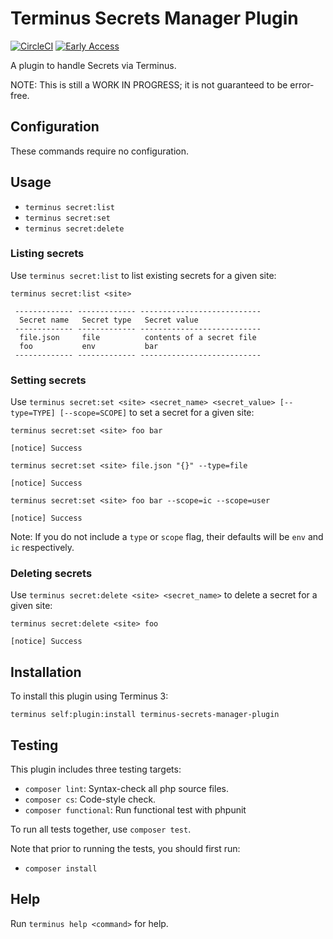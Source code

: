 # Terminus Secrets Manager Plugin

[![CircleCI](https://circleci.com/gh/pantheon-systems/terminus-secrets-manager-plugin.svg?style=shield)](https://circleci.com/gh/pantheon-systems/terminus-secrets-manager-plugin)
[![Early Access](https://img.shields.io/badge/Pantheon-Early_Access-yellow?logo=pantheon&color=FFDC28)](https://pantheon.io/docs/oss-support-levels#early-access)

A plugin to handle Secrets via Terminus.

NOTE: This is still a WORK IN PROGRESS; it is not guaranteed to be error-free.

## Configuration

These commands require no configuration.

## Usage

* `terminus secret:list`
* `terminus secret:set`
* `terminus secret:delete`

### Listing secrets

Use `terminus secret:list` to list existing secrets for a given site:

```
terminus secret:list <site>

 ------------- ------------- ---------------------------
  Secret name   Secret type   Secret value
 ------------- ------------- ---------------------------
  file.json     file          contents of a secret file
  foo           env           bar
 ------------- ------------- ---------------------------
```

### Setting secrets

Use `terminus secret:set <site> <secret_name> <secret_value> [--type=TYPE] [--scope=SCOPE]` to set a secret for a given site:

```
terminus secret:set <site> foo bar

[notice] Success

```

```
terminus secret:set <site> file.json "{}" --type=file

[notice] Success

```

```
terminus secret:set <site> foo bar --scope=ic --scope=user

[notice] Success

```

Note: If you do not include a `type` or `scope` flag, their defaults will be `env` and `ic` respectively.

### Deleting secrets

Use `terminus secret:delete <site> <secret_name>` to delete a secret for a given site:

```
terminus secret:delete <site> foo

[notice] Success

```

## Installation

To install this plugin using Terminus 3:
```
terminus self:plugin:install terminus-secrets-manager-plugin
```

## Testing

This plugin includes three testing targets:

* `composer lint`: Syntax-check all php source files.
* `composer cs`: Code-style check.
* `composer functional`: Run functional test with phpunit

To run all tests together, use `composer test`.

Note that prior to running the tests, you should first run:
* `composer install`

## Help

Run `terminus help <command>` for help.
